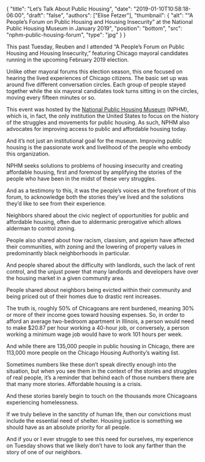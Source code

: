 {
	"title": "Let’s Talk About Public Housing",
	"date": "2019-01-10T10:58:18-06:00",
	"draft": "false",
	"authors": ["Elise Fetzer"],
	"thumbnail": {
		"alt": "“A People’s Forum on Public Housing and Housing Insecurity” at the National Public Housing Museum in January 2019",
		"position": "bottom",
		"src": "nphm-public-housing-forum",
		"type": "jpg"
	}
}

This past Tuesday, Reuben and I attended “A People’s Forum on Public Housing and Housing Insecurity,” featuring Chicago mayoral candidates running in the upcoming February 2019 election.

Unlike other mayoral forums this election season, this one focused on hearing the lived experiences of Chicago citizens. The basic set up was around five different conversation circles. Each group of people stayed together while the six mayoral candidates took turns sitting in on the circles, moving every fifteen minutes or so.

This event was hosted by the [National Public Housing Museum][nphm] (NPHM), which is, in fact, the only institution the United States to focus on the history of the struggles and movements for public housing. As such, NPHM also advocates for improving access to public and affordable housing today.

And it’s not just an institutional goal for the museum. Improving public housing is the passionate work and livelihood of the people who embody this organization.

NPHM seeks solutions to problems of housing insecurity and creating affordable housing, first and foremost by amplifying the stories of the people who have been in the midst of these very struggles.

And as a testimony to this, it was the people’s voices at the forefront of this forum, to acknowledge both the stories they’ve lived and the solutions they’d like to see from their experience.

Neighbors shared about the civic neglect of opportunities for public and affordable housing, often due to aldermanic prerogative which allows alderman to control zoning.

People also shared about how racism, classism, and ageism have affected their communities, with zoning and the lowering of property values in predominantly black neighborhoods in particular.

And people shared about the difficulty with landlords, such the lack of rent control, and the unjust power that many landlords and developers have over the housing market in a given community area.

People shared about neighbors being evicted within their community and being priced out of their homes due to drastic rent increases.

The truth is, roughly 50% of Chicagoans are rent burdened, meaning 30% or more of their income goes toward housing expenses. So, in order to afford an average two-bedroom apartment in Illinois, a person would need to make $20.87 per hour working a 40-hour job, or conversely, a person working a minimum wage job would have to work 101 hours per week.

And while there are 135,000 people in public housing in Chicago, there are 113,000 more people on the Chicago Housing Authority’s waiting list.

Sometimes numbers like these don’t speak directly enough into the situation, but when you see them in the context of the stories and struggles of real people, it’s a reminder that behind each of those numbers there are that many more stories. Affordable housing is a crisis.

And these stories barely begin to touch on the thousands more Chicagoans experiencing homelessness.

If we truly believe in the sanctity of human life, then our convictions must include the essential need of shelter. Housing justice is something we should have as an absolute priority for all people.

And if you or I ever struggle to see this need for ourselves, my experience on Tuesday  shows that we likely don’t have to look any farther than the story of one of our neighbors.

[nphm]: https://www.nphm.org/
